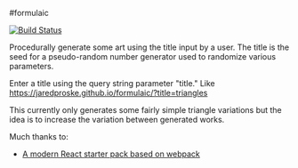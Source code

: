 #formulaic

[![Build Status](https://travis-ci.org/JaredProske/formulaic.svg?branch=master)](https://travis-ci.org/JaredProske/formulaic)

Procedurally generate some art using the title input by a user.  The title is the seed for a pseudo-random number generator used to randomize various parameters. 

Enter a title using the query string parameter "title."  Like https://jaredproske.github.io/formulaic/?title=triangles

This currently only generates some fairly simple triangle variations but the idea is to increase the variation between generated works.

Much thanks to:
* [A modern React starter pack based on webpack](http://krasimirtsonev.com/blog/article/a-modern-react-starter-pack-based-on-webpack)
